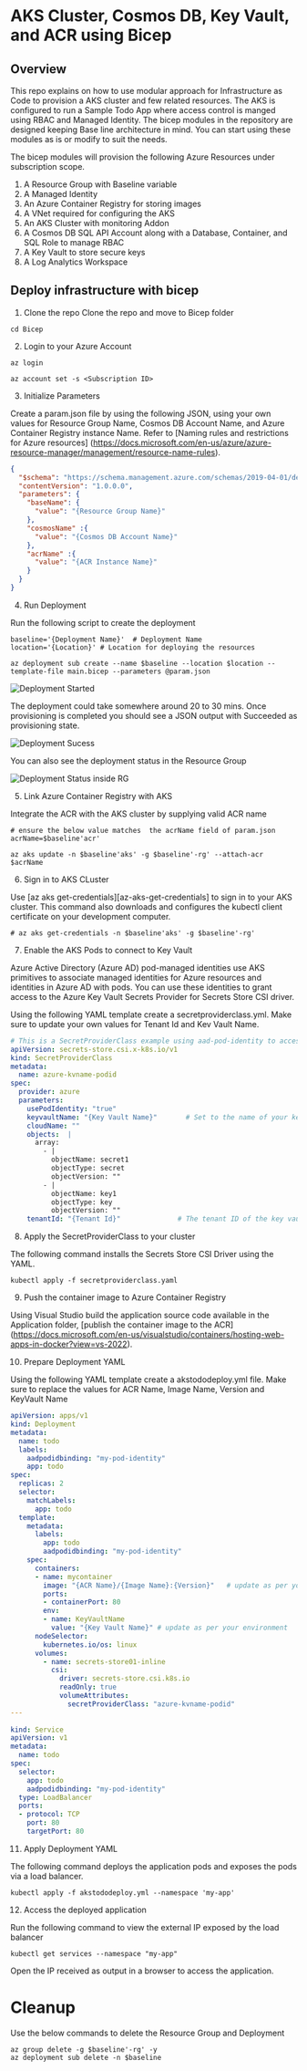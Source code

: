 # AKS Cluster, Cosmos DB, Key Vault, and ACR using Bicep

## Overview

This repo explains on how to use modular approach for Infrastructure as Code to provision a AKS cluster and few related resources. The AKS is configured to run a Sample Todo App where access control is manged using RBAC and Managed Identity. The bicep modules in the repository are designed keeping Base line architecture in mind. You can start using these modules as is or modify to suit the needs.

The bicep modules will provision the following Azure Resources under subscription scope.

1. A Resource Group with Baseline variable
2. A Managed Identity
3. An Azure Container Registry for storing images
4. A VNet required for configuring the AKS
5. An AKS Cluster with monitoring Addon
6. A Cosmos DB SQL API Account along with a Database, Container, and SQL Role to manage RBAC
7. A Key Vault to store secure keys
8. A Log Analytics Workspace

## Deploy infrastructure with bicep

1. Clone the repo
Clone the repo and move to Bicep folder

```azurecli
cd Bicep
```

2. Login to your Azure Account

```azurecli
az login

az account set -s <Subscription ID>
```


3. Initialize Parameters

Create a param.json file by using the following JSON, using your own values for Resource Group Name, Cosmos DB Account Name, and Azure Container Registry instance Name. Refer to [Naming rules and restrictions for Azure resources] (https://docs.microsoft.com/en-us/azure/azure-resource-manager/management/resource-name-rules).

```json
{
  "$schema": "https://schema.management.azure.com/schemas/2019-04-01/deploymentParameters.json#",
  "contentVersion": "1.0.0.0",
  "parameters": {
    "baseName": {
      "value": "{Resource Group Name}"
    },    
    "cosmosName" :{
      "value": "{Cosmos DB Account Name}"
    },
    "acrName" :{
      "value": "{ACR Instance Name}"
    }
  }
}
```

4. Run Deployment

Run the following script to create the deployment 

```azurecli
baseline='{Deployment Name}'  # Deployment Name
location='{Location}' # Location for deploying the resources

az deployment sub create --name $baseline --location $location --template-file main.bicep --parameters @param.json
```

![Deployment Started](bicep_running.png)

The deployment could take somewhere around 20 to 30 mins. Once provisioning is completed you should see a JSON output with Succeeded as provisioning state.

![Deployment Sucess](bicep_sucess.png)

You can also see the deployment status in the Resource Group

![Deployment Status inside RG](rg_postdeployment.png)

5. Link Azure Container Registry with AKS

Integrate the ACR with the AKS cluster by supplying valid ACR name

```azurecli
# ensure the below value matches  the acrName field of param.json
acrName=$baseline'acr' 

az aks update -n $baseline'aks' -g $baseline'-rg' --attach-acr $acrName
```

6. Sign in to AKS CLuster

Use [az aks get-credentials][az-aks-get-credentials] to sign in to your AKS cluster. This command also downloads and configures the kubectl client certificate on your development computer.

```azurecli
# az aks get-credentials -n $baseline'aks' -g $baseline'-rg'
```

7. Enable the AKS Pods to connect to Key Vault

Azure Active Directory (Azure AD) pod-managed identities use AKS primitives to associate managed identities for Azure resources and identities in Azure AD with pods. You can use these identities to grant access to the Azure Key Vault Secrets Provider for Secrets Store CSI driver.

Using the following YAML template create a secretproviderclass.yml. Make sure to update your own values for Tenant Id and Kev Vault Name.

```yml
# This is a SecretProviderClass example using aad-pod-identity to access the key vault
apiVersion: secrets-store.csi.x-k8s.io/v1
kind: SecretProviderClass
metadata:
  name: azure-kvname-podid
spec:
  provider: azure
  parameters:
    usePodIdentity: "true"               
    keyvaultName: "{Key Vault Name}"       # Set to the name of your key vault
    cloudName: ""                        
    objects:  |
      array:
        - |
          objectName: secret1
          objectType: secret            
          objectVersion: ""              
        - |
          objectName: key1
          objectType: key
          objectVersion: ""
    tenantId: "{Tenant Id}"              # The tenant ID of the key vault
```

8. Apply the SecretProviderClass to your cluster

The following command installs the Secrets Store CSI Driver using the YAML. 

```azurecli
kubectl apply -f secretproviderclass.yaml
```

9. Push the container image to Azure Container Registry

Using Visual Studio build the application source code available in the Application folder, [publish the container image to the ACR] (https://docs.microsoft.com/en-us/visualstudio/containers/hosting-web-apps-in-docker?view=vs-2022).

10. Prepare Deployment YAML

Using the following YAML template create a akstododeploy.yml file. Make sure to replace the values for ACR Name, Image Name, Version and KeyVault Name

```yml
apiVersion: apps/v1
kind: Deployment
metadata:
  name: todo
  labels:
    aadpodidbinding: "my-pod-identity"
    app: todo
spec:
  replicas: 2
  selector:
    matchLabels:
      app: todo
  template:
    metadata:
      labels:
        app: todo
        aadpodidbinding: "my-pod-identity"
    spec:
      containers:
      - name: mycontainer
        image: "{ACR Name}/{Image Name}:{Version}"   # update as per your environment, example myacrname.azurecr.io/todo:latest
        ports:
        - containerPort: 80
        env:
        - name: KeyVaultName
          value: "{Key Vault Name}" # update as per your environment
      nodeSelector:
        kubernetes.io/os: linux
      volumes:
        - name: secrets-store01-inline
          csi:
            driver: secrets-store.csi.k8s.io
            readOnly: true
            volumeAttributes:
              secretProviderClass: "azure-kvname-podid"       
---
    
kind: Service
apiVersion: v1
metadata:
  name: todo
spec:
  selector:
    app: todo
    aadpodidbinding: "my-pod-identity"    
  type: LoadBalancer
  ports:
  - protocol: TCP
    port: 80
    targetPort: 80
``` 

11. Apply Deployment YAML

The following command deploys the application pods and exposes the pods via a load balancer.

```azurecli
kubectl apply -f akstododeploy.yml --namespace 'my-app'
```

12. Access the deployed application

Run the following command to view the external IP exposed by the load balancer

```azurecli
kubectl get services --namespace "my-app"
```

Open the IP received as output in a browser to access the application.

# Cleanup

Use the below commands to delete the Resource Group and Deployment

```azurecli
az group delete -g $baseline'-rg' -y
az deployment sub delete -n $baseline
```

